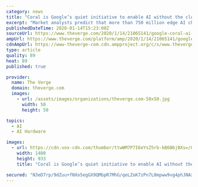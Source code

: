 ```yaml
---
category: news
title: "Coral is Google’s quiet initiative to enable AI without the cloud"
excerpt: "Market analysts predict that more than 750 million edge AI chips and computers will be sold in 2020, rising to 1.5 billion by 2024. And while most of these will be installed in consumer devices like phones, a great deal are destined for enterprise customers in industries like automotive and health care. To meet customers’ needs Coral offers ..."
publishedDateTime: 2020-01-14T15:23:00Z
sourceUrl: https://www.theverge.com/2020/1/14/21065141/google-coral-ai-edge-computing-products-applications-cloud
ampUrl: https://www.theverge.com/platform/amp/2020/1/14/21065141/google-coral-ai-edge-computing-products-applications-cloud
cdnAmpUrl: https://www-theverge-com.cdn.ampproject.org/c/s/www.theverge.com/platform/amp/2020/1/14/21065141/google-coral-ai-edge-computing-products-applications-cloud
type: article
quality: 89
heat: 89
published: true

provider:
  name: The Verge
  domain: theverge.com
  images:
    - url: /assets/images/organizations/theverge.com-50x50.jpg
      width: 50
      height: 50

topics:
  - AI
  - AI Hardware

images:
  - url: https://cdn.vox-cdn.com/thumbor/ttwWM7P7I6eYsZ5rb-kB6B6jBXs=/0x0:2000x1125/1400x933/filters:focal(840x403:1160x723):no_upscale()/cdn.vox-cdn.com/uploads/chorus_image/image/66098768/google_coral_edge_tpu_accelerator_dev_board.0.jpeg
    width: 1400
    height: 933
    title: "Coral is Google’s quiet initiative to enable AI without the cloud"

secured: "N3eD7rp/9dZuu+fNXo5egGX9QMbpR7MhG/qeLZoK7zPn7L0mpww9vg4phJNAxjnq4kzBl3HUE89SmKsvUgzCv2UxiGvXJ4zhrnjy3tJMHB0iGK0d4GtvQoOkabGwGy7IGoO5CzcukaM+dzvq8z1OarE4zWRnFKMaxPGLlDb4TW1uQFG1crH4PoF9voQWeLFpFj0iXdxYI3NgULZhQReRH4xUb8O7pkr4RqfMvhLwmExLfdp6gF4SDe3GKXzUUk3A9v/xYWW6udnEAUhQHmhcEUxgA3b2szR6CunjvBB7+E9EFMyz1T6mwa9H9+oCuQeeCm0H0gIHZkcsZ+nlaEmoFUUGsuYIjRXXM6xYlUGuGoTdCIGRMZUP0zCh7OLkg7gEpljIY4KUvPB4x1Ee7R5Tbi1FfDGWUWe+kxbEU/x7O62aNGR9CcAiYxEAc7gkW/NHy5t77ikM+9gJpfjU3cZnsg==;mHt1kM1U/t9cR09i5G1RLw=="
---
```


